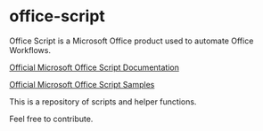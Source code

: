 # office-script

Office Script is a Microsoft Office product used to automate Office Workflows.

[Official Microsoft Office Script Documentation](https://docs.microsoft.com/en-us/office/dev/scripts/)

[Official Microsoft Office Script Samples](https://docs.microsoft.com/en-us/office/dev/scripts/resources/samples/excel-samples)

This is a repository of scripts and helper functions.

Feel free to contribute.
